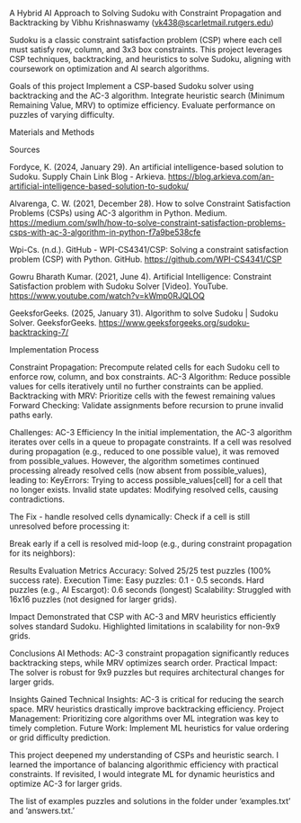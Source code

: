 A Hybrid AI Approach to Solving Sudoku with Constraint Propagation and Backtracking
by Vibhu Krishnaswamy (vk438@scarletmail.rutgers.edu)

Sudoku is a classic constraint satisfaction problem (CSP) where each cell must satisfy row, column, and 3x3 box constraints. This project leverages CSP techniques, backtracking, and heuristics to solve Sudoku, aligning with coursework on optimization and AI search algorithms.

Goals of this project
Implement a CSP-based Sudoku solver using backtracking and the AC-3 algorithm.
Integrate heuristic search (Minimum Remaining Value, MRV) to optimize efficiency.
Evaluate performance on puzzles of varying difficulty.

Materials and Methods

Sources

Fordyce, K. (2024, January 29). An artificial intelligence-based solution to Sudoku. Supply Chain Link Blog - Arkieva. https://blog.arkieva.com/an-artificial-intelligence-based-solution-to-sudoku/


Alvarenga, C. W. (2021, December 28). How to solve Constraint Satisfaction Problems (CSPs) using AC-3 algorithm in Python. Medium. https://medium.com/swlh/how-to-solve-constraint-satisfaction-problems-csps-with-ac-3-algorithm-in-python-f7a9be538cfe

Wpi-Cs. (n.d.). GitHub - WPI-CS4341/CSP: Solving a constraint satisfaction problem (CSP) with Python. GitHub. https://github.com/WPI-CS4341/CSP

Gowru Bharath Kumar. (2021, June 4). Artificial Intelligence: Constraint Satisfaction problem with Sudoku Solver [Video]. YouTube. https://www.youtube.com/watch?v=kWmp0RJQLOQ

GeeksforGeeks. (2025, January 31). Algorithm to solve Sudoku | Sudoku Solver. GeeksforGeeks. https://www.geeksforgeeks.org/sudoku-backtracking-7/



Implementation Process

Constraint Propagation: Precompute related cells for each Sudoku cell to enforce row, column, and box constraints.
AC-3 Algorithm: Reduce possible values for cells iteratively until no further constraints can be applied.
Backtracking with MRV: Prioritize cells with the fewest remaining values 
Forward Checking: Validate assignments before recursion to prune invalid paths early.

Challenges: AC-3 Efficiency
In the initial implementation, the AC-3 algorithm iterates over cells in a queue to propagate constraints. If a cell was resolved during propagation (e.g., reduced to one possible value), it was removed from possible_values. However, the algorithm sometimes continued processing already resolved cells (now absent from possible_values), leading to:
KeyErrors: Trying to access possible_values[cell] for a cell that no longer exists.
Invalid state updates: Modifying resolved cells, causing contradictions.

The Fix - handle resolved cells dynamically:
Check if a cell is still unresolved before processing it:

Break early if a cell is resolved mid-loop (e.g., during constraint propagation for its neighbors):







Results
Evaluation Metrics
Accuracy: Solved 25/25 test puzzles (100% success rate).
Execution Time:
Easy puzzles: 0.1 - 0.5 seconds.
Hard puzzles (e.g., AI Escargot): 0.6 seconds (longest)
Scalability: Struggled with 16x16 puzzles (not designed for larger grids).

Impact
Demonstrated that CSP with AC-3 and MRV heuristics efficiently solves standard Sudoku.
Highlighted limitations in scalability for non-9x9 grids.

Conclusions
AI Methods: AC-3 constraint propagation significantly reduces backtracking steps, while MRV optimizes search order.
Practical Impact: The solver is robust for 9x9 puzzles but requires architectural changes for larger grids.

Insights Gained
Technical Insights:
AC-3 is critical for reducing the search space.
MRV heuristics drastically improve backtracking efficiency.
Project Management: Prioritizing core algorithms over ML integration was key to timely completion.
Future Work: Implement ML heuristics for value ordering or grid difficulty prediction.

This project deepened my understanding of CSPs and heuristic search. I learned the importance of balancing algorithmic efficiency with practical constraints. If revisited, I would integrate ML for dynamic heuristics and optimize AC-3 for larger grids.

The list of examples puzzles and solutions in the folder under ‘examples.txt’ and ‘answers.txt.’

